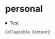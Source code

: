 # personal

<details><summary>Test</summary>
<samp>
Collapsible Content
  </samp>
</details>

```
Collapsible Content2
```
